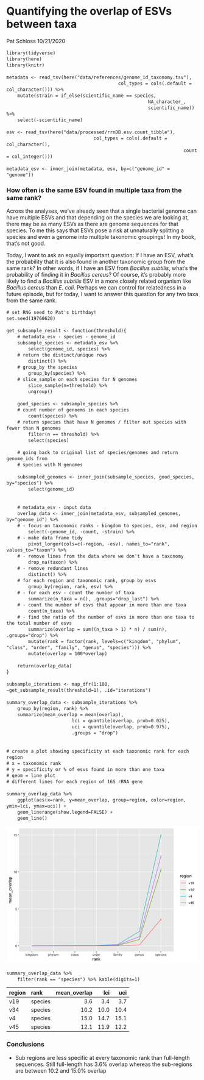 Quantifying the overlap of ESVs between taxa
================
Pat Schloss
10/21/2020

    library(tidyverse)
    library(here)
    library(knitr)

    metadata <- read_tsv(here("data/references/genome_id_taxonomy.tsv"),
                                             col_types = cols(.default = col_character())) %>%
        mutate(strain = if_else(scientific_name == species,
                                                        NA_character_,
                                                        scientific_name)) %>%
        select(-scientific_name)

    esv <- read_tsv(here("data/processed/rrnDB.esv.count_tibble"),
                                    col_types = cols(.default = col_character(),
                                                                     count = col_integer()))

    metadata_esv <- inner_join(metadata, esv, by=c("genome_id" = "genome"))

### How often is the same ESV found in multiple taxa from the same rank?

Across the analyses, we’ve already seen that a single bacterial genome
can have multiple ESVs and that depending on the species we are looking
at, there may be as many ESVs as there are genome sequences for that
species. To me this says that ESVs pose a risk at unnaturally splitting
a species and even a genome into multiple taxonomic groupings! In my
book, that’s not good.

Today, I want to ask an equally important question: If I have an ESV,
what’s the probability that it is also found in another taxonomic group
from the same rank? In other words, if I have an ESV from *Bacillus
subtilis*, what’s the probability of finding it in *Bacillus cereus*? Of
course, it’s probably more likely to find a *Bacillus subtilis* ESV in a
more closely related organism like *Bacillus cereus* than *E. coli*.
Perhaps we can control for relatedness in a future episode, but for
today, I want to answer this question for any two taxa from the same
rank.

    # set RNG seed to Pat's birthday!
    set.seed(19760620)

    get_subsample_result <- function(threshold){
        # metadata_esv - species - genome_id
        subsample_species <- metadata_esv %>%
            select(genome_id, species) %>%
        # return the distinct/unique rows
            distinct() %>%
        # group_by the species
            group_by(species) %>%
        # slice_sample on each species for N genomes
            slice_sample(n=threshold) %>%
            ungroup()

        good_species <- subsample_species %>%
        # count number of genoems in each species
            count(species) %>%
        # return species that have N genomes / filter out species with fewer than N genomes
            filter(n == threshold) %>%
            select(species)

        # going back to original list of species/genomes and return genome_ids from
        # species with N genomes

        subsampled_genomes <- inner_join(subsample_species, good_species,  by="species") %>%
            select(genome_id)


        # metadata_esv - input data
        overlap_data <- inner_join(metadata_esv, subsampled_genomes, by="genome_id") %>%
        # - focus on taxonomic ranks - kingdom to species, esv, and region
            select(-genome_id, -count, -strain) %>%
        # - make data frame tidy
            pivot_longer(cols=c(-region, -esv), names_to="rank", values_to="taxon") %>%
        # - remove lines from the data where we don't have a taxonomy
            drop_na(taxon) %>%
        # - remove redundant lines
            distinct() %>%
        # for each region and taxonomic rank, group by esvs
            group_by(region, rank, esv) %>%
        # - for each esv - count the number of taxa
            summarize(n_taxa = n(), .groups="drop_last") %>%
        # - count the number of esvs that appear in more than one taxa
            count(n_taxa) %>%
        # - find the ratio of the number of esvs in more than one taxa to the total number of esvs
            summarize(overlap = sum((n_taxa > 1) * n) / sum(n), .groups="drop") %>%
            mutate(rank = factor(rank, levels=c("kingdom", "phylum", "class", "order", "family", "genus", "species"))) %>%
            mutate(overlap = 100*overlap)

        return(overlap_data)
    }

    subsample_iterations <- map_dfr(1:100, ~get_subsample_result(threshold=1), .id="iterations")

    summary_overlap_data <- subsample_iterations %>%
        group_by(region, rank) %>%
        summarize(mean_overlap = mean(overlap),
                            lci = quantile(overlap, prob=0.025),
                            uci = quantile(overlap, prob=0.975),
                            .groups = "drop")


    # create a plot showing specificity at each taxonomic rank for each region
    # x = taxonomic rank
    # y = specificity or % of esvs found in more than one taxa
    # geom = line plot
    # different lines for each region of 16S rRNA gene

    summary_overlap_data %>%
        ggplot(aes(x=rank, y=mean_overlap, group=region, color=region, ymin=lci, ymax=uci)) +
        geom_linerange(show.legend=FALSE) +
        geom_line()

![](2020-10-21-esv-taxa-overlap_files/figure-gfm/unnamed-chunk-2-1.png)<!-- -->

    summary_overlap_data %>%
        filter(rank == "species") %>% kable(digits=1)

| region | rank    | mean\_overlap |  lci |  uci |
|:-------|:--------|--------------:|-----:|-----:|
| v19    | species |           3.6 |  3.4 |  3.7 |
| v34    | species |          10.2 | 10.0 | 10.4 |
| v4     | species |          15.0 | 14.7 | 15.1 |
| v45    | species |          12.1 | 11.9 | 12.2 |

### Conclusions

-   Sub regions are less specific at every taxonomic rank than
    full-length sequences. Still full-length has 3.6% overlap whereas
    the sub-regions are between 10.2 and 15.0% overlap
